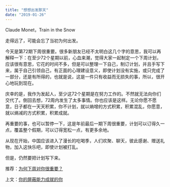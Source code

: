 ```yaml
---
title: "想想出发那天"
date: "2019-01-26"
---
```


Claude Monet，Train in the Snow

走得远了，可能会忘了当初为何出发。

今天是第72期下周很重要。很多新朋友已经不太明白这几个字的意思，我可以再解释一下：在至少72个星期以前，心血来潮，觉得大家一起制定一个下周计划，应该很有意思，它花的时间不多，但是可以整理一下自己，制订计划，并且手写下来，属于自己引领自己，有正面的心理建设意义，即使计划没有实施，或只完成了一部分，还是有所得的，也就是说，这是一件只有收益而无损失的事，所以，很开心地玩到现在。

庆幸的是，我作为发起人，至少这72个星期是在努力工作的。不然就无法向你们交代了。倒回去想，72周内发生了太多事情。你也应该是这样。无论你愿不愿意，日子都在一天天积累，你不计划，就以熵增的方式积累，积累混乱，你愿意，就以熵减的方式积累，积累成就。

再重要的事，也可以暂停一下，这是年前最后一期下周很重要，计划可以订得久一点，覆盖整个假期，可以订得宽松一点，有更多余地。

从现在开始，中国应该进入了漫长的吃喝季，人们欢聚、聊天，彼此感谢、赠送礼物，加入这快乐吧，即使计划被打乱。

但是，仍然要把计划写下来。

推荐：[为何下周对你很重要？](http://mp.weixin.qq.com/s?__biz=MjM5NDU0Mjk2MQ==&mid=2651623372&idx=1&sn=0a27ce920b04dc61f7bc27535cc59c02&chksm=bd7e0bd28a0982c4659ee1bec241d50bcdbb6403dba56ad79902a1b00fc1b160e7acd02584f2&scene=21#wechat_redirect)

上文：[你的屏蔽能力成就的你](http://mp.weixin.qq.com/s?__biz=MjM5NDU0Mjk2MQ==&mid=2651632482&idx=1&sn=09d0b1daf8796314808cc152d915ecea&chksm=bd7e377c8a09be6ad78286e53bf79bbd553c000b83cbc4013689e6379385d14c992286e1ce11&scene=21#wechat_redirect)
